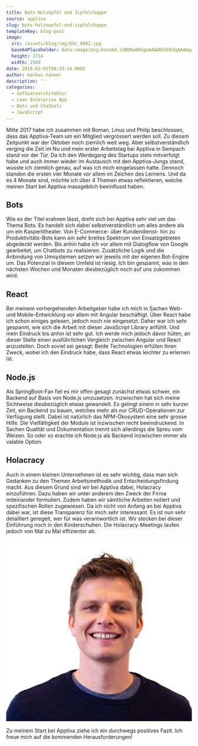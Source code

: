 ```yaml
---
title: Bots Holzöpfel ond Zipfelchappe
source: apptiva
slug: bots-holzoepfel-ond-zipfelchappe
templateKey: blog-post
image:
  src: /assets/blog/img/DSC_0042.jpg
  base64Placeholder: data:image/png;base64,iVBORw0KGgoAAAANSUhEUgAAAAgAAAAFCAIAAAD38zoCAAAACXBIWXMAAAsTAAALEwEAmpwYAAAAiElEQVR4nAF9AIL/AN/gy9LMutrLu////vz+/fr66OPQn8StlgB/gHdaVUWBZlOopqGOko6FhX6Cg2XQvq8AAwMHEBkddW1tamprKzErFRcXPEFK1sCqABgZGhkbG0FRZldsi1NWWD4+PWliXLilkQANERISFRIuPE1HXYBicYu+tqfg1bunkXgeJzkZhlV/CAAAAABJRU5ErkJggg==
  height: 1714
  width: 2560
date: 2018-02-01T08:33:14.000Z
author: markus-tanner
description: ''
categories:
  - Softwarearchitektur
  - Lean Enterprise App
  - Bots und Chatbots
  - JavaScript
---
```


Mitte 2017 habe ich zusammen mit Roman, Linus und Philip beschlossen, dass das Apptiva-Team um ein Mitglied vergrössert werden soll. Zu diesem Zeitpunkt war der Oktober noch ziemlich weit weg. Aber selbstverständlich verging die Zeit im Nu und mein erster Arbeitstag bei Apptiva in Sempach stand vor der Tür. Da ich den Werdegang des Startups stets mitverfolgt habe und auch immer wieder im Austausch mit den Apptiva-Jungs stand, wusste ich ziemlich genau, auf was ich mich eingelassen hatte. Dennoch standen die ersten vier Monate vor allem im Zeichen des Lernens. Und da es 4 Monate sind, möchte ich über 4 Themen etwas reflektieren, welche meinen Start bei Apptiva massgeblich beeinflusst haben.

## Bots

Wie es der Titel erahnen lässt, dreht sich bei Apptiva sehr viel um das Thema Bots. Es handelt sich dabei selbstverständlich um alles andere als um ein Kasperlitheater. Von E-Commerce- über Kundendienst- hin zu Produktivitäts-Bots kann ein sehr breites Spektrum von Einsatzgebieten abgedeckt werden. Bis anhin habe ich vor allem mit Dialogflow von Google gearbeitet, um Chatbots zu realisieren. Zusätzliche Logik und die Anbindung von Umsystemen setzen wir jeweils mit der eigenen Bot-Engine um. Das Potenzial in diesem Umfeld ist riesig. Ich bin gespannt, was in den nächsten Wochen und Monaten diesbezüglich noch auf uns zukommen wird.

## React

Bei meinem vorhergehenden Arbeitgeber habe ich mich in Sachen Web- und Mobile-Entwicklung vor allem mit Angular beschäftigt. Über React habe ich schon einiges gelesen, jedoch noch nie eingesetzt. Daher war ich sehr gespannt, wie sich die Arbeit mit dieser JavaScript Library anfühlt. Und mein Eindruck bis anhin ist sehr gut. Ich werde mich jedoch davor hüten, an dieser Stelle einen ausführlichen Vergleich zwischen Angular und React anzustellen. Doch soviel sei gesagt: Beide Technologien erfüllen ihren Zweck, wobei ich den Eindruck habe, dass React etwas leichter zu erlernen ist.

## Node.js

Als SpringBoot-Fan fiel es mir offen gesagt zunächst etwas schwer, ein Backend auf Basis von Node.js umzusetzen. Inzwischen hat sich meine Sichtweise diesbezüglich etwas gewandelt. Es gelingt einem in sehr kurzer Zeit, ein Backend zu bauen, welches mehr als nur CRUD-Operationen zur Verfügung stellt. Dabei ist natürlich das NPM-Ökosystem eine sehr grosse Hilfe. Die Vielfältigkeit der Module ist inzwischen recht beeindruckend. In Sachen Qualität und Dokumentation trennt sich allerdings die Spreu vom Weizen. So oder so erachte ich Node.js als Backend inzwischen immer als valable Option.

## Holacracy

Auch in einem kleinen Unternehmen ist es sehr wichtig, dass man sich Gedanken zu den Themen Arbeitsmethodik und Entscheidungsfindung macht. Aus diesem Grund sind wir bei Apptiva dabei, Holacracy einzuführen. Dazu haben wir unter anderem den Zweck der Firma miteinander formuliert. Zudem haben wir sämtliche Arbeiten notiert und spezifischen Rollen zugewiesen. Da ich nicht von Anfang an bei Apptiva dabei war, ist diese Transparenz für mich sehr interessant. Es ist nun sehr detailliert geregelt, wer für was verantwortlich ist. Wir stecken bei dieser Einführung noch in den Kinderschuhen. Die Holacracy-Meetings laufen jedoch von Mal zu Mal effizienter ab.

![](img/markus-tanner.jpg)

Zu meinem Start bei Apptiva ziehe ich ein durchwegs positives Fazit. Ich freue mich auf die kommenden Herausforderungen!
